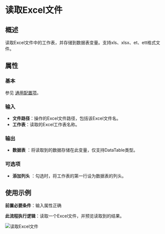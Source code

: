 # 读取Excel文件


## 概述

读取Excel文件中的工作表，并存储到数据表变量。支持xls、xlsx、et、ett格式文件。

## 属性

### 基本

参见 [通用配置项](../../Appendix/CommonConfigurationItems.md)。

### 输入

- **文件路径**：操作的Excel文件路径，包括该Excel文件名。
- **工作表**：读取的Excel工作表名称。

### 输出

- **数据表** ：将读取到的数据存储在此变量，仅支持DataTable类型。

### 可选项

- **添加列头** ：勾选时，将工作表的第一行设为数据表的列头。

## 使用示例

**前置必要条件**：输入属性正确

**此流程执行逻辑**：读取一个Excel文件，并预览读取到的结果。

![读取Excel文件](https://docimages.blob.core.chinacloudapi.cn/images/DX/DevGuide/dtexcel001.png)
